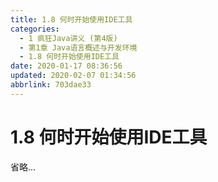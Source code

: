 ```yaml
---
title: 1.8 何时开始使用IDE工具
categories: 
  - 1 疯狂Java讲义 (第4版)
  - 第1章 Java语言概述与开发环境
  - 1.8 何时开始使用IDE工具
date: 2020-01-17 08:36:56
updated: 2020-02-07 01:34:56
abbrlink: 703dae33
---
```

# 1.8 何时开始使用IDE工具
省略...

